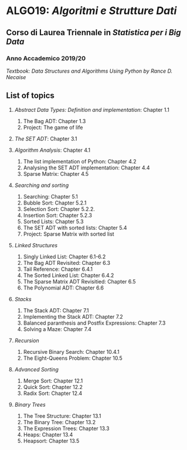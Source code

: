 # ALGO19: *Algoritmi e Strutture Dati* #
## Corso di Laurea Triennale in *Statistica per i Big Data* ##
### Anno Accademico 2019/20 ###

*Textbook: Data Structures and Algorithms Using Python by Rance D. Necaise*


## List of topics ##

1. *Abstract Data Types: Definition and implementation*: Chapter 1.1
    1. The Bag ADT: Chapter 1.3
    2. Project: The game of life
  
2. *The SET ADT*: Chapter 3.1

3. *Algorithm Analysis*: Chapter 4.1
    1. The list implementation of Python: Chapter 4.2
    2. Analysing the SET ADT implementation: Chapter 4.4
    3. Sparse Matrix: Chapter 4.5

4. *Searching and sorting*
    1. Searching: Chapter 5.1
    2. Bubble Sort: Chapter 5.2.1
    3. Selection Sort: Chapter 5.2.2.
    4. Insertion Sort: Chapter 5.2.3
    5. Sorted Lists: Chapter 5.3
    6. The SET ADT with sorted lists: Chapter 5.4
    7. Project: Sparse Matrix with sorted list

5. *Linked Structures*
    1. Singly Linked List:  Chapter 6.1-6.2
    2. The Bag ADT Revisited: Chapter 6.3
    3. Tail Reference: Chapter 6.4.1
    4. The Sorted Linked List: Chapter 6.4.2
    5. The Sparse Matrix ADT Revisitied: Chapter 6.5
    6. The Polynomial ADT: Chapter 6.6

6. *Stacks*
    1. The Stack ADT: Chapter 7.1
    2. Implementing the Stack ADT: Chapter 7.2
    3. Balanced paranthesis and Postfix Expressions: Chapter 7.3
    4. Solving a Maze: Chapter 7.4

7. *Recursion*
    1. Recursive Binary Search: Chapter 10.4.1
    2. The Eight-Queens Problem: Chapter 10.5

8. *Advanced Sorting*
    1. Merge Sort: Chapter 12.1
    2. Quick Sort: Chapter 12.2
    3. Radix Sort: Chapter 12.4

9. *Binary Trees*
    1. The Tree Structure: Chapter 13.1
    2. The Binary Tree: Chapter 13.2
    3. The Expression Trees: Chapter 13.3
    4. Heaps: Chapter 13.4
    5. Heapsort: Chapter 13.5



